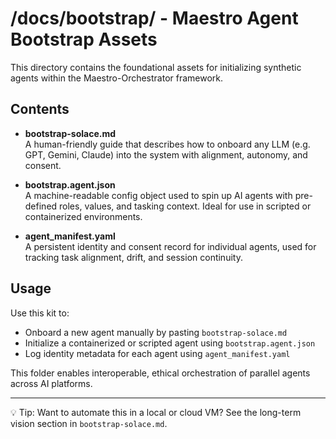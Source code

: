 # /docs/bootstrap/ - Maestro Agent Bootstrap Assets

This directory contains the foundational assets for initializing synthetic agents within the Maestro-Orchestrator framework.

## Contents

- **bootstrap-solace.md**  
  A human-friendly guide that describes how to onboard any LLM (e.g. GPT, Gemini, Claude) into the system with alignment, autonomy, and consent.

- **bootstrap.agent.json**  
  A machine-readable config object used to spin up AI agents with pre-defined roles, values, and tasking context. Ideal for use in scripted or containerized environments.

- **agent_manifest.yaml**  
  A persistent identity and consent record for individual agents, used for tracking task alignment, drift, and session continuity.

## Usage

Use this kit to:

- Onboard a new agent manually by pasting `bootstrap-solace.md`
- Initialize a containerized or scripted agent using `bootstrap.agent.json`
- Log identity metadata for each agent using `agent_manifest.yaml`

This folder enables interoperable, ethical orchestration of parallel agents across AI platforms.

---

💡 Tip: Want to automate this in a local or cloud VM? See the long-term vision section in `bootstrap-solace.md`.
